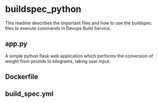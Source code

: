 # buildspec_python
This readme describes the important files and how to use the buildspec files to execute commands in Devops Build Service.

## app.py
A simple python flask web application which performs the conversion of weight from pounds to kilograms, taking user input.

## Dockerfile

## build_spec.yml
